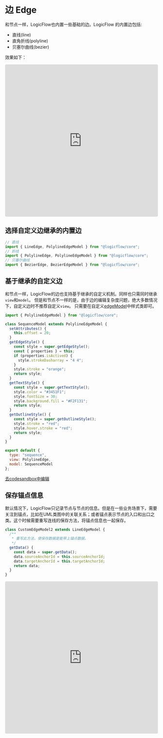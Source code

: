 # 边 Edge

和节点一样，LogicFlow也内置一些基础的边。LogicFlow 的内置边包括:
- 直线(line)
- 直角折线(polyline)
- 贝塞尔曲线(bezier)

效果如下：

<iframe src="https://codesandbox.io/embed/condescending-nash-lx1n1?fontsize=14&hidenavigation=1&theme=dark&view=preview"
     style="width:100%; height:500px; border:0; border-radius: 4px; overflow:hidden;"
     title="condescending-nash-lx1n1"
     allow="accelerometer; ambient-light-sensor; camera; encrypted-media; geolocation; gyroscope; hid; microphone; midi; payment; usb; vr; xr-spatial-tracking"
     sandbox="allow-forms allow-modals allow-popups allow-presentation allow-same-origin allow-scripts"
   ></iframe>

## 选择自定义边继承的内置边

```js
// 直线
import { LineEdge, PolylineEdgeModel } from "@logicflow/core";
// 折线
import { PolylineEdge, PolylineEdgeModel } from "@logicflow/core";
// 贝塞尔曲线
import { BezierEdge, BezierEdgeModel } from "@logicflow/core";
```

## 基于继承的自定义边

和节点一样，LogicFlow的边也支持基于继承的自定义机制。同样也只需同时继承`view`和`model`。
但是和节点不一样的是，由于边的编辑复杂度问题，绝大多数情况下，自定义边时不推荐自定义`view`。
只需要在自定义[edgeModel](/api/edgeModelApi.html)中样式类即可。

```js
import { PolylineEdgeModel } from "@logicflow/core";

class SequenceModel extends PolylineEdgeModel {
  setAttributes() {
    this.offset = 20;
  }
  getEdgeStyle() {
    const style = super.getEdgeStyle();
    const { properties } = this;
    if (properties.isActived) {
      style.strokeDasharray = "4 4";
    }
    style.stroke = "orange";
    return style;
  }
  getTextStyle() {
    const style = super.getTextStyle();
    style.color = "#3451F1";
    style.fontSize = 30;
    style.background.fill = "#F2F131";
    return style;
  }
  getOutlineStyle() {
    const style = super.getOutlineStyle();
    style.stroke = "red";
    style.hover.stroke = "red";
    return style;
  }
}

export default {
  type: "sequence",
  view: PolylineEdge,
  model: SequenceModel
};
```

[去codesandbox中编辑](https://codesandbox.io/s/logicflow-step5-i4xes?file=/step5/sequence.js)

## 保存锚点信息

默认情况下，LogicFlow只记录节点与节点的信息。但是在一些业务场景下，需要关注到锚点，比如在UML类图中的关联关系；或者锚点表示节点的入口和出口之类。这个时候需要重写连线的保存方法，将锚点信息也一起保存。

```js
class CustomEdgeModel2 extends LineEdgeModel {
  /**
   * 重写此方法，使保存数据是能带上锚点数据。
   */
  getData() {
    const data = super.getData();
    data.sourceAnchorId = this.sourceAnchorId;
    data.targetAnchorId = this.targetAnchorId;
    return data;
  }
}
```


<iframe src="https://codesandbox.io/embed/logicflow-base17-h5pis?fontsize=14&hidenavigation=1&theme=dark&view=preview"
     style="width:100%; height:500px; border:0; border-radius: 4px; overflow:hidden;"
     title="logicflow-base17"
     allow="accelerometer; ambient-light-sensor; camera; encrypted-media; geolocation; gyroscope; hid; microphone; midi; payment; usb; vr; xr-spatial-tracking"
     sandbox="allow-forms allow-modals allow-popups allow-presentation allow-same-origin allow-scripts"
   ></iframe>


